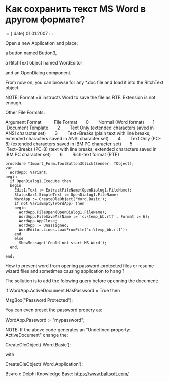 Как сохранить текст MS Word в другом формате?
=============================================

::: {.date}
01.01.2007
:::

Open a new Application and place:

a button named Button3,

a RitchText object named WordEditor

and an OpenDialog component.

From now on, you can browse for any \*.doc file and load it into the
RitchText object.

NOTE: Format:=6 instructs Word to save the file as RTF. Extension is not
enough.

Other File Formats:

Argument Format          File Format       0        Normal (Word format)
      1        Document Template       2        Text Only (extended
characters saved in ANSI character set)       3        Text+Breaks
(plain text with line breaks; extended characters saved in ANSI
character set)       4        Text Only (PC-8) (extended characters
saved in IBM PC character set)       5        Text+Breaks (PC-8) (text
with line breaks; extended characters saved in IBM PC character set)    
  6        Rich-text format (RTF)      

    procedure TImport_Form.ToolButton3Click(Sender: TObject);
    var
      WordApp: Variant;
    begin
      if OpenDialog1.Execute then
      begin
        Edit1.Text := ExtractFileName(OpenDialog1.FileName);
        StatusBar1.SimpleText := OpenDialog1.FileName;
        WordApp := CreateOleObject('Word.Basic');
        if not VarIsEmpty(WordApp) then
        begin
          WordApp.FileOpen(OpenDialog1.FileName);
          WordApp.FileSaveAs(Name := 'c:\temp_bb.rtf', Format := 6);
          WordApp.AppClose;
          WordApp := Unassigned;
          WordEditor.Lines.LoadFromFile('c:\temp_bb.rtf');
        end
        else
          ShowMessage('Could not start MS Word');
      end;
     
    end;

How to prevent word from opening password-protected files or resume
wizard files and sometimes causing application to hang ?

The sollution is to add the folowing query before openning the document:

if WordApp.ActiveDocument.HasPassword = True then

MsgBox(\"Password Protected\");

You can even preset the password propery as:

WordApp.Password := \'mypassword\";

NOTE: If the above code generates an \"Undefined property:
ActiveDocument\" change the:

CreateOleObject(\'Word.Basic\');

with

CreateOleObject(\'Word.Application\');

Взято с Delphi Knowledge Base: <https://www.baltsoft.com/>

